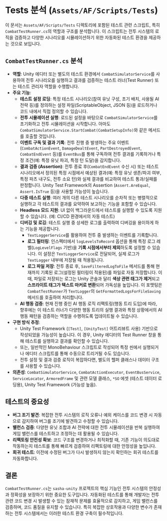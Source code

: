 # Tests 분석 (`Assets/AF/Scripts/Tests`)

이 문서는 `Assets/AF/Scripts/Tests` 디렉토리에 포함된 테스트 관련 스크립트, 특히 `CombatTestRunner.cs`의 역할과 구조를 분석합니다. 이 스크립트는 전투 시스템의 로직을 검증하고 다양한 시나리오를 시뮬레이션하기 위한 자동화된 테스트 환경을 제공하는 것으로 보입니다.

## `CombatTestRunner.cs` 분석

-   **역할**: Unity 에디터 또는 별도의 테스트 환경에서 `CombatSimulatorService`를 사용하여 전투 시나리오를 실행하고 결과를 검증하는 테스트 러너(Test Runner) 또는 테스트 관리자 역할을 수행합니다.
-   **주요 기능**:
    -   **테스트 설정 로딩**: 특정 테스트 시나리오(참여 유닛 구성, 초기 배치, 사용될 AI 전략 등)를 정의하는 설정 파일(ScriptableObject, JSON 등)을 로드하거나 코드 내에서 직접 정의할 수 있습니다.
    -   **전투 시뮬레이션 실행**: 로드된 설정을 바탕으로 `CombatSimulatorService`를 초기화하고 전투 시뮬레이션을 시작합니다. 아마도 `CombatSimulatorService.StartCombat(CombatSetupInfo)`와 같은 메서드를 호출할 것입니다.
    -   **이벤트 구독 및 결과 기록**: 전투 진행 중 발생하는 주요 이벤트(`CombatActionEvent`, `DamageDealtEvent`, `PartDestroyedEvent`, `CombatEndEvent` 등)를 `EventBus`를 통해 구독하여 전투 결과를 기록하거나 특정 조건(예: 특정 유닛 파괴, 특정 턴 도달)을 감지합니다.
    -   **결과 검증 (Assertion)**: 전투 종료 후(`CombatEndEvent` 수신 시) 또는 테스트 시나리오에서 정의된 특정 시점에서 예상된 결과(예: 특정 유닛 생존/파괴 여부, 특정 파츠 내구도, 전투 소요 턴)와 실제 결과를 비교하여 테스트 통과/실패를 판정합니다. Unity Test Framework의 Assertion (`Assert.AreEqual`, `Assert.IsTrue` 등)을 사용할 가능성이 높습니다.
    -   **다중 테스트 실행**: 여러 개의 다른 테스트 시나리오를 순차적 또는 병렬적으로 실행하고 각 테스트의 결과를 요약하여 보고하는 기능을 포함할 수 있습니다.
    -   **Headless 모드 지원**: UI 없이 백그라운드에서 테스트를 실행할 수 있도록 지원할 수 있습니다. (예: CI/CD 환경에서의 자동 테스트)
    -   **디버깅 및 로깅**: 테스트 실행 중 상세한 로그를 출력하여 디버깅을 용이하게 하는 기능을 제공합니다.
        -   `TextLoggerService`를 활용하여 전투 중 발생하는 이벤트를 기록합니다.
        -   **로그 필터링**: 인스펙터에서 `logLevelsToRecord` 옵션을 통해 특정 로그 레벨(`LogLevelFlags` 기반)을 **기록 시점에서부터 제외**하도록 설정할 수 있습니다. 이 설정은 `TextLoggerService`로 전달되어, 실제 로그가 `TextLogger` 내부에 저장될 때 적용됩니다.
        -   **로그 파일 저장**: 전투 종료 후, `SaveFilteredLogToFile` 메서드를 통해 현재까지 기록된 로그(설정된 필터링이 적용된)를 파일로 자동 저장합니다. 이때, 파일로 저장되는 로그는 Unity 콘솔과 달리 **색상 관련 태그가 제거**되고 **스프라이트 태그가 텍스트 마커로 변환**되어 가독성을 높입니다. 이 포맷팅은 `CombatTestRunner`가 `TextLogger`의 `GetFormattedLogsForFileSaving` 메서드를 호출하여 처리합니다.
    -   **AI 행동 검증**: 현재 진행 중인 AI 행동 로직 리팩토링(행동 트리 도입)에 따라, 향후에는 이 테스트 러너가 다양한 행동 트리의 실행 결과와 특정 상황에서의 AI 행동 패턴을 검증하는 역할을 수행하도록 업데이트될 수 있습니다.
-   **구현 방식 추정**:
    -   Unity Test Framework (`[Test]`, `[UnityTest]` 어트리뷰트 사용) 기반으로 작성되었을 가능성이 높습니다. 이 경우, Unity 에디터의 Test Runner 창을 통해 테스트를 실행하고 결과를 확인할 수 있습니다.
    -   또는, 일반적인 MonoBehaviour 스크립트로 작성되어 특정 씬에서 실행되거나 에디터 스크립트를 통해 수동으로 트리거될 수도 있습니다.
    -   전투 설정 및 결과 검증 로직이 복잡하다면, 별도의 헬퍼 클래스나 데이터 구조를 사용할 수 있습니다.
-   **의존성**: `CombatSimulatorService`, `CombatActionExecutor`, `EventBusService`, `ServiceLocator`, `ArmoredFrame` 및 관련 모델 클래스, `*SO` 에셋 (테스트 데이터 로딩용), Unity Test Framework (가능성 높음).

## 테스트의 중요성

-   **버그 조기 발견**: 복잡한 전투 시스템의 로직 오류나 예외 케이스를 코드 변경 시 자동으로 감지하여 버그를 조기에 발견하고 수정할 수 있습니다.
-   **밸런스 검증**: 다양한 유닛 조합과 AI 전략에 대한 전투 시뮬레이션을 반복 실행하여 게임 밸런스를 테스트하고 조정하는 데 활용될 수 있습니다.
-   **리팩토링 안전성 확보**: 코드 구조를 변경하거나 최적화할 때, 기존 기능이 의도대로 작동하는지 테스트를 통해 빠르게 검증하여 리팩토링에 대한 안정성을 높입니다.
-   **회귀 테스트**: 이전에 수정된 버그가 다시 발생하지 않는지 확인하는 회귀 테스트를 자동화합니다.

## 결론

`CombatTestRunner.cs`는 `sasha-unity` 프로젝트의 핵심 기능인 전투 시스템의 안정성과 정확성을 보장하기 위한 중요한 도구입니다. 자동화된 테스트를 통해 개발자는 전투 관련 코드 변경 시 발생할 수 있는 잠재적 문제를 효율적으로 감지하고, 게임 밸런스를 검증하며, 코드 품질을 유지할 수 있습니다. 특히 복잡한 상호작용과 다양한 변수가 존재하는 전투 시스템에서는 이러한 테스트 환경 구축이 필수적입니다. 
